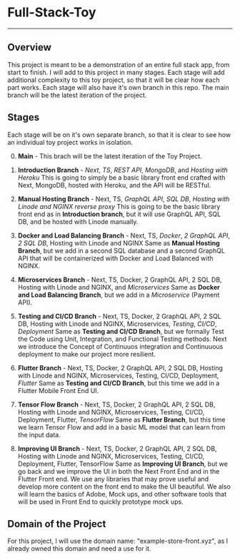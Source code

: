 # Full-Stack-Toy
---
## Overview

This project is meant to be a demonstration of an entire full stack app, from start to finish.
I will add to this project in many stages. Each stage will add additional complexity to this toy project, so that it will be clear how each part works.
Each stage will also have it's own branch in this repo. The main branch will be the latest iteration of the project. 

## Stages

Each stage will be on it's own separate branch, so that it is clear to see how an individual toy project works in isolation.

0. __Main__ - This brach will be the latest iteration of the Toy Project. 

1. __Introduction Branch__ - _Next_, _TS_, _REST API_, _MongoDB_, and _Hosting with Heroku_
This is going to simply be a basic library front end crafted with Next, MongoDB, hosted with Heroku, and the API will be RESTful.

2. __Manual Hosting Branch__ - Next, TS, _GraphQL API_, _SQL DB_, _Hosting with Linode and NGINX reverse proxy_
This is going to be the basic library front end as in __Introduction branch__, but it will use GraphQL API, SQL DB, and be hosted with Linode manually. 

3. __Docker and Load Balancing Branch__ - Next, TS, _Docker_, _2 GraphQL API_, _2 SQL DB_, Hosting with Linode and NGINX
Same as __Manual Hosting Branch__, but we add in a second SQL database and a second GraphQL API that will be containerized with Docker and Load Balanced with NGINX.

4. __Microservices Branch__ - Next, TS, Docker, 2 GraphQL API, 2 SQL DB, Hosting with Linode and NGINX, and _Microservices_
Same as __Docker and Load Balancing Branch__, but we add in a _Microservice_ (Payment API).

5. __Testing and CI/CD Branch__ - Next, TS, Docker, 2 GraphQL API, 2 SQL DB, Hosting with Linode and NGINX, Microservices, _Testing_, _CI/CD_, _Deployment_
Same as __Testing and CI/CD Branch__, but we formally Test the Code using Unit, Integration, and Functional Testing methods. Next we introduce the Concept of Continuuos integration and Continuuous deployment to make our project more resilient. 

6. __Flutter Branch__ - Next, TS, Docker, 2 GraphQL API, 2 SQL DB, Hosting with Linode and NGINX, Microservices, Testing, CI/CD, Deployment, _Flutter_
Same as __Testing and CI/CD Branch__, but this time we add in a Flutter Mobile Front End UI. 

7. __Tensor Flow Branch__ - Next, TS, Docker, 2 GraphQL API, 2 SQL DB, Hosting with Linode and NGINX, Microservices, Testing, CI/CD, Deployment, Flutter, _TensorFlow_
Same as __Flutter Branch__, but this time we learn Tensor Flow and add in a basic ML model that can learn from the input data. 

8. __Improving UI Branch__ - Next, TS, Docker, 2 GraphQL API, 2 SQL DB, Hosting with Linode and NGINX, Microservices, Testing, CI/CD, Deployment, Flutter, TensorFlow
Same as __Improving UI Branch__, but we go back and we improve the UI in both the Next Front End and in the Flutter Front end. We use any libraries that may prove useful and develop more content on the front end to make the UI beautiful. 
We also will learn the basics of Adobe, Mock ups, and other software tools that will be used in Front End to quickly prototype mock ups. 

## Domain of the Project

For this project, I will use the domain name: "example-store-front.xyz", as I already owned this domain and need a use for it. 
